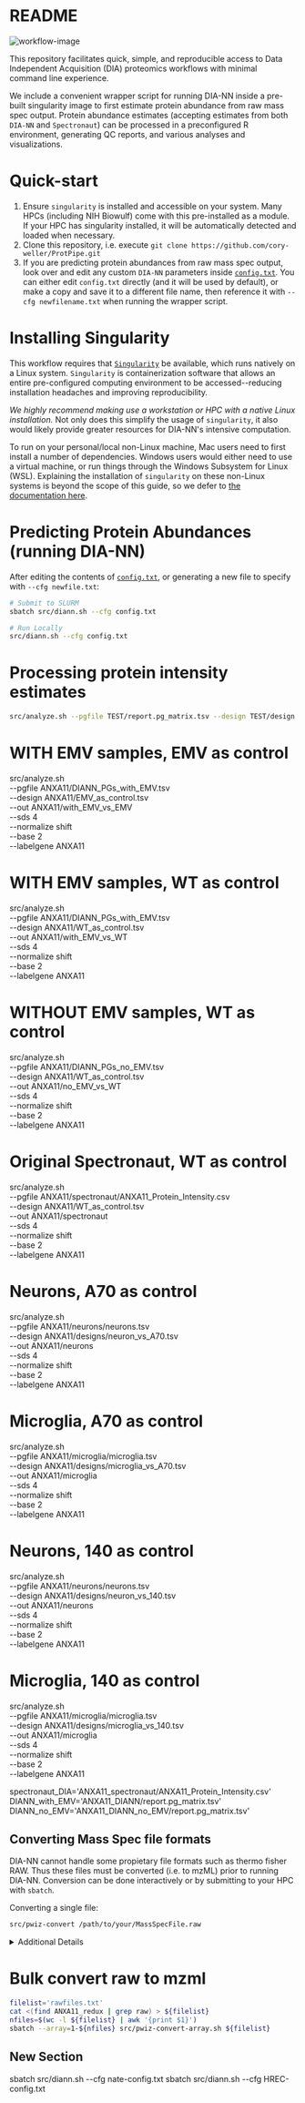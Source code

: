 # README

![workflow-image](src/workflow.png)

This repository facilitates quick, simple, and reproducible access to Data Independent Acquisition (DIA) proteomics workflows with minimal command line experience.

We include a convenient wrapper script for running DIA-NN inside a pre-built singularity image to first estimate protein abundance from raw mass spec output. Protein abundance estimates (accepting estimates from both `DIA-NN` and `Spectronaut`) can  be processed in a preconfigured R environment, generating QC reports, and various analyses and visualizations.


# Quick-start

1. Ensure `singularity` is installed and accessible on your system. Many HPCs (including NIH Biowulf) come with this pre-installed as a module. If your HPC has singularity installed, it will be automatically detected and loaded when necessary.
2. Clone this repository, i.e. execute `git clone https://github.com/cory-weller/ProtPipe.git`
3. If you are predicting protein abundances from raw mass spec output, look over and edit any custom `DIA-NN` parameters inside [`config.txt`](config.txt). You can either edit `config.txt` directly (and it will be used by default), or make a copy and save it to a different file name, then reference it with `--cfg newfilename.txt` when running the wrapper script.


# Installing Singularity

This workflow requires that [`Singularity`](https://sylabs.io/singularity) be available, which runs natively on a Linux system. `Singularity` is containerization software that allows an entire pre-configured computing environment to be accessed--reducing installation headaches and improving reproducibility. 

*We highly recommend making use a workstation or HPC with a native Linux installation.* Not only does this simplify the usage of `singularity`, it also would likely provide greater resources for DIA-NN's intensive computation.

To run on your personal/local non-Linux machine, Mac users need to first install a number of dependencies. Windows users would either need to use a virtual machine, or run things through the Windows Subsystem for Linux (WSL). Explaining the installation of `singularity` on these non-Linux systems is beyond the scope of this guide, so we defer to [the documentation here](https://docs.sylabs.io/guides/3.0/user-guide/installation.html).

# Predicting Protein Abundances (running DIA-NN)
After editing the contents of [`config.txt`](config.txt), or generating a new file to specify with `--cfg newfile.txt`:
```bash
# Submit to SLURM
sbatch src/diann.sh --cfg config.txt

# Run Locally
src/diann.sh --cfg config.txt
```

# Processing protein intensity estimates

```bash
src/analyze.sh --pgfile TEST/report.pg_matrix.tsv --design TEST/design.tsv --out TEST/

```

# WITH EMV samples, EMV as control
src/analyze.sh \
    --pgfile ANXA11/DIANN_PGs_with_EMV.tsv \
    --design ANXA11/EMV_as_control.tsv \
    --out ANXA11/with_EMV_vs_EMV \
    --sds 4 \
    --normalize shift \
    --base 2 \
    --labelgene ANXA11


# WITH EMV samples, WT as control
src/analyze.sh \
    --pgfile ANXA11/DIANN_PGs_with_EMV.tsv \
    --design ANXA11/WT_as_control.tsv \
    --out ANXA11/with_EMV_vs_WT \
    --sds 4 \
    --normalize shift \
    --base 2 \
    --labelgene ANXA11


# WITHOUT EMV samples, WT as control
src/analyze.sh \
    --pgfile ANXA11/DIANN_PGs_no_EMV.tsv \
    --design ANXA11/WT_as_control.tsv \
    --out ANXA11/no_EMV_vs_WT \
    --sds 4 \
    --normalize shift \
    --base 2 \
    --labelgene ANXA11

# Original Spectronaut, WT as control
src/analyze.sh \
    --pgfile ANXA11/spectronaut/ANXA11_Protein_Intensity.csv \
    --design ANXA11/WT_as_control.tsv \
    --out ANXA11/spectronaut \
    --sds 4 \
    --normalize shift \
    --base 2 \
    --labelgene ANXA11

# Neurons, A70 as control
src/analyze.sh \
    --pgfile ANXA11/neurons/neurons.tsv \
    --design ANXA11/designs/neuron_vs_A70.tsv \
    --out ANXA11/neurons \
    --sds 4 \
    --normalize shift \
    --base 2 \
    --labelgene ANXA11

# Microglia, A70 as control
src/analyze.sh \
    --pgfile ANXA11/microglia/microglia.tsv \
    --design ANXA11/designs/microglia_vs_A70.tsv \
    --out ANXA11/microglia \
    --sds 4 \
    --normalize shift \
    --base 2 \
    --labelgene ANXA11


# Neurons, 140 as control
src/analyze.sh \
    --pgfile ANXA11/neurons/neurons.tsv \
    --design ANXA11/designs/neuron_vs_140.tsv \
    --out ANXA11/neurons \
    --sds 4 \
    --normalize shift \
    --base 2 \
    --labelgene ANXA11

# Microglia, 140 as control
src/analyze.sh \
    --pgfile ANXA11/microglia/microglia.tsv \
    --design ANXA11/designs/microglia_vs_140.tsv \
    --out ANXA11/microglia \
    --sds 4 \
    --normalize shift \
    --base 2 \
    --labelgene ANXA11


spectronaut_DIA='ANXA11_spectronaut/ANXA11_Protein_Intensity.csv'
DIANN_with_EMV='ANXA11_DIANN/report.pg_matrix.tsv'
DIANN_no_EMV='ANXA11_DIANN_no_EMV/report.pg_matrix.tsv'

## Converting Mass Spec file formats

DIA-NN cannot handle some propietary file formats such as thermo fisher RAW. Thus these files must
be converted (i.e. to mzML) prior to running DIA-NN. Conversion can be done interactively or by
submitting to your HPC with `sbatch`.

Converting a single file:
```bash
src/pwiz-convert /path/to/your/MassSpecFile.raw
```



<details><summary>Additional Details</summary>

Mass spec file conversion is handled by ProteoWizard (via wine in a singularity container).
A writable sandboxed version of the container (which is required to run ProteoWizard) was built
and modified from a [docker image](docker://chambm/pwiz-skyline-i-agree-to-the-vendor-licenses) on
March 02 2023. Steps were modified from [here](https://github.com/jspaezp/elfragmentador-data#setting-up-msconvert-on-singularity-).

```bash
# Build writable singularity sandbox image based on docker image
singularity build --sandbox pwiz_sandbox docker://chambm/pwiz-skyline-i-agree-to-the-vendor-licenses

# Modified pwiz_sandbox/usr/bin/mywine
echo """#!/bin/sh

GLOBALWINEPREFIX=/wineprefix64
MYWINEPREFIX=/mywineprefix/

if [ ! -L "$MYWINEPREFIX"/dosdevices/z: ] ; then 
  mkdir -p "$MYWINEPREFIX"/dosdevices
  cp "$GLOBALWINEPREFIX"/*.reg "$MYWINEPREFIX"
  ln -sf "$GLOBALWINEPREFIX/drive_c" "$MYWINEPREFIX/dosdevices/c:"
  ln -sf "/" "$MYWINEPREFIX/dosdevices/z:"
  echo disable > $MYWINEPREFIX/.update-timestamp        # Line being added
  echo disable > $GLOBALWINEPREFIX/.update-timestamp    # Line being added
fi 

export WINEPREFIX=$MYWINEPREFIX
wine "$@"
""" > pwiz_sandbox/usr/bin/mywine

tar -czvf pwiz_sandbox.tar.gz pwiz_sandbox
rclone copy pwiz_sandbox.tar.gz onedrive:/singularity       # upload archive to cloud
```


</details>

# Bulk convert raw to mzml
```bash
filelist='rawfiles.txt'
cat <(find ANXA11_redux | grep raw) > ${filelist}
nfiles=$(wc -l ${filelist} | awk '{print $1}')
sbatch --array=1-${nfiles} src/pwiz-convert-array.sh ${filelist}
```

## New Section
sbatch src/diann.sh --cfg nate-config.txt
sbatch src/diann.sh --cfg HREC-config.txt